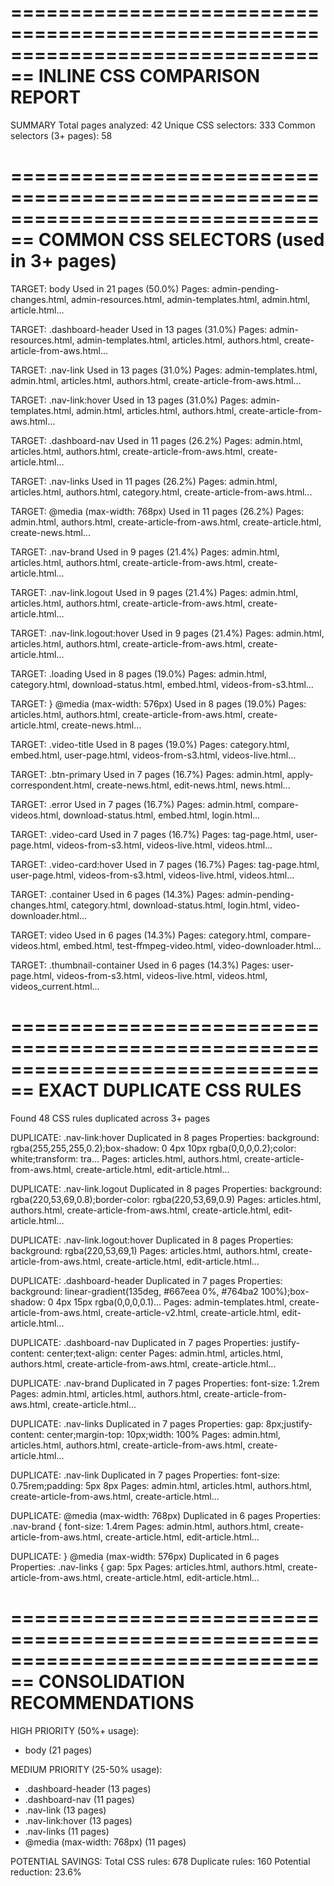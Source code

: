 ================================================================================
INLINE CSS COMPARISON REPORT
================================================================================

SUMMARY
   Total pages analyzed: 42
   Unique CSS selectors: 333
   Common selectors (3+ pages): 58

================================================================================
COMMON CSS SELECTORS (used in 3+ pages)
================================================================================

TARGET: body
   Used in 21 pages (50.0%)
   Pages: admin-pending-changes.html, admin-resources.html, admin-templates.html, admin.html, article.html...

TARGET: .dashboard-header
   Used in 13 pages (31.0%)
   Pages: admin-resources.html, admin-templates.html, articles.html, authors.html, create-article-from-aws.html...

TARGET: .nav-link
   Used in 13 pages (31.0%)
   Pages: admin-templates.html, admin.html, articles.html, authors.html, create-article-from-aws.html...

TARGET: .nav-link:hover
   Used in 13 pages (31.0%)
   Pages: admin-templates.html, admin.html, articles.html, authors.html, create-article-from-aws.html...

TARGET: .dashboard-nav
   Used in 11 pages (26.2%)
   Pages: admin.html, articles.html, authors.html, create-article-from-aws.html, create-article.html...

TARGET: .nav-links
   Used in 11 pages (26.2%)
   Pages: admin.html, articles.html, authors.html, category.html, create-article-from-aws.html...

TARGET: @media (max-width: 768px)
   Used in 11 pages (26.2%)
   Pages: admin.html, authors.html, create-article-from-aws.html, create-article.html, create-news.html...

TARGET: .nav-brand
   Used in 9 pages (21.4%)
   Pages: admin.html, articles.html, authors.html, create-article-from-aws.html, create-article.html...

TARGET: .nav-link.logout
   Used in 9 pages (21.4%)
   Pages: admin.html, articles.html, authors.html, create-article-from-aws.html, create-article.html...

TARGET: .nav-link.logout:hover
   Used in 9 pages (21.4%)
   Pages: admin.html, articles.html, authors.html, create-article-from-aws.html, create-article.html...

TARGET: .loading
   Used in 8 pages (19.0%)
   Pages: admin.html, category.html, download-status.html, embed.html, videos-from-s3.html...

TARGET: }
        @media (max-width: 576px)
   Used in 8 pages (19.0%)
   Pages: articles.html, authors.html, create-article-from-aws.html, create-article.html, create-news.html...

TARGET: .video-title
   Used in 8 pages (19.0%)
   Pages: category.html, embed.html, user-page.html, videos-from-s3.html, videos-live.html...

TARGET: .btn-primary
   Used in 7 pages (16.7%)
   Pages: admin.html, apply-correspondent.html, create-news.html, edit-news.html, news.html...

TARGET: .error
   Used in 7 pages (16.7%)
   Pages: admin.html, compare-videos.html, download-status.html, embed.html, login.html...

TARGET: .video-card
   Used in 7 pages (16.7%)
   Pages: tag-page.html, user-page.html, videos-from-s3.html, videos-live.html, videos.html...

TARGET: .video-card:hover
   Used in 7 pages (16.7%)
   Pages: tag-page.html, user-page.html, videos-from-s3.html, videos-live.html, videos.html...

TARGET: .container
   Used in 6 pages (14.3%)
   Pages: admin-pending-changes.html, category.html, download-status.html, login.html, video-downloader.html...

TARGET: video
   Used in 6 pages (14.3%)
   Pages: category.html, compare-videos.html, embed.html, test-ffmpeg-video.html, video-downloader.html...

TARGET: .thumbnail-container
   Used in 6 pages (14.3%)
   Pages: user-page.html, videos-from-s3.html, videos-live.html, videos.html, videos_current.html...

================================================================================
EXACT DUPLICATE CSS RULES
================================================================================

Found 48 CSS rules duplicated across 3+ pages

DUPLICATE: .nav-link:hover
   Duplicated in 8 pages
   Properties: background: rgba(255,255,255,0.2);box-shadow: 0 4px 10px rgba(0,0,0,0.2);color: white;transform: tra...
   Pages: articles.html, authors.html, create-article-from-aws.html, create-article.html, edit-article.html...

DUPLICATE: .nav-link.logout
   Duplicated in 8 pages
   Properties: background: rgba(220,53,69,0.8);border-color: rgba(220,53,69,0.9)
   Pages: articles.html, authors.html, create-article-from-aws.html, create-article.html, edit-article.html...

DUPLICATE: .nav-link.logout:hover
   Duplicated in 8 pages
   Properties: background: rgba(220,53,69,1)
   Pages: articles.html, authors.html, create-article-from-aws.html, create-article.html, edit-article.html...

DUPLICATE: .dashboard-header
   Duplicated in 7 pages
   Properties: background: linear-gradient(135deg, #667eea 0%, #764ba2 100%);box-shadow: 0 4px 15px rgba(0,0,0,0.1)...
   Pages: admin-templates.html, create-article-from-aws.html, create-article-v2.html, create-article.html, edit-article.html...

DUPLICATE: .dashboard-nav
   Duplicated in 7 pages
   Properties: justify-content: center;text-align: center
   Pages: admin.html, articles.html, authors.html, create-article-from-aws.html, create-article.html...

DUPLICATE: .nav-brand
   Duplicated in 7 pages
   Properties: font-size: 1.2rem
   Pages: admin.html, articles.html, authors.html, create-article-from-aws.html, create-article.html...

DUPLICATE: .nav-links
   Duplicated in 7 pages
   Properties: gap: 8px;justify-content: center;margin-top: 10px;width: 100%
   Pages: admin.html, articles.html, authors.html, create-article-from-aws.html, create-article.html...

DUPLICATE: .nav-link
   Duplicated in 7 pages
   Properties: font-size: 0.75rem;padding: 5px 8px
   Pages: admin.html, articles.html, authors.html, create-article-from-aws.html, create-article.html...

DUPLICATE: @media (max-width: 768px)
   Duplicated in 6 pages
   Properties: .nav-brand {
                font-size: 1.4rem
   Pages: admin.html, authors.html, create-article-from-aws.html, create-article.html, edit-article.html...

DUPLICATE: }
        @media (max-width: 576px)
   Duplicated in 6 pages
   Properties: .nav-links {
                gap: 5px
   Pages: articles.html, authors.html, create-article-from-aws.html, create-article.html, edit-article.html...

================================================================================
CONSOLIDATION RECOMMENDATIONS
================================================================================

HIGH PRIORITY (50%+ usage):
   - body (21 pages)

MEDIUM PRIORITY (25-50% usage):
   - .dashboard-header (13 pages)
   - .dashboard-nav (11 pages)
   - .nav-link (13 pages)
   - .nav-link:hover (13 pages)
   - .nav-links (11 pages)
   - @media (max-width: 768px) (11 pages)

POTENTIAL SAVINGS:
   Total CSS rules: 678
   Duplicate rules: 160
   Potential reduction: 23.6%

